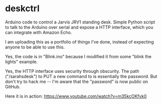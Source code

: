 # deskctrl
Arduino code to control a Jarvis JRV1 standing desk.
Simple Python script to talk to the Arduino over serial and expose a HTTP interface, which you can integrate with Amazon Echo.

I am uploading this as a portfolio of things I've done, instead of expecting anyone to be able to use this.

Yes, the code is in "Blink.ino" because I modified it from some "blink the lights" example.

Yes, the HTTP interface uses security through obscurity. The path ("/sarahsdesk") to PUT a new command to is essentially the password. But don't try to hack me -- I'm aware that the "password" is now public on GitHub.

Here it is in action:
https://www.youtube.com/watch?v=m35kcOKfvk0
